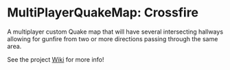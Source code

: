 # MultiPlayerQuakeMap: Crossfire
A multiplayer custom Quake map that will have several intersecting hallways allowing for gunfire from two or more directions passing through the same area.

See the project [Wiki](https://github.com/Sternosaur/MultiPlayerQuakeMap/wiki) for more info!
